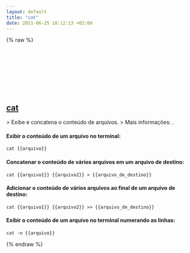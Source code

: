 ```yaml
---
layout: default
title: "cat"
date: 2021-06-25 18:12:13 +02:00
---
```

{% raw %}
<h2 id="cat">
  <a href="/pt_br/common/cat.html">cat</a> <a href="#cat"><svg class="icon">
    <use href="/assets/images/unicode_sprite.svg#link" />
  </svg></a>
</h2>
> Exibe e concatena o conteúdo de arquivos.
> Mais informações: <https://www.gnu.org/software/coreutils/cat>.

#### Exibir o conteúdo de um arquivo no terminal:
```shell
cat {{arquivo}}
```
#### Concatenar o conteúdo de vários arquivos em um arquivo de destino:
```shell
cat {{arquivo1}} {{arquivo2}} > {{arquivo_de_destino}}
```
#### Adicionar o conteúdo de vários arquivos ao final de um arquivo de destino:
```shell
cat {{arquivo1}} {{arquivo2}} >> {{arquivo_de_destino}}
```
#### Exibir o conteúdo de um arquivo no terminal numerando as linhas:
```shell
cat -n {{arquivo}}
```
{% endraw %}